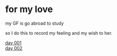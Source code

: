 # for my love
my GF is go abroad to study  

so I do this to record my feeling and my wish to her.  

[day 001](docs/issue001.md)  
[day 002](docs/issue002.md)  

